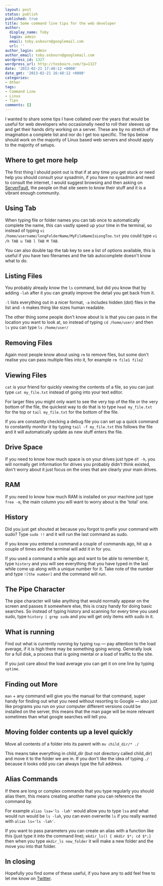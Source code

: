 ```yaml
---
layout: post
status: publish
published: true
title: Some command line tips for the web developer
author:
  display_name: Toby
  login: admin
  email: toby.osbourn@googlemail.com
  url: ''
author_login: admin
author_email: toby.osbourn@googlemail.com
wordpress_id: 1327
wordpress_url: http://tosbourn.com/?p=1327
date: '2013-02-21 17:48:12 +0000'
date_gmt: '2013-02-21 16:48:12 +0000'
categories:
- Other
tags:
- Command Line
- Linux
- Tips
comments: []
---
```

<p>I wanted to share some tips I have collated over the years that would be useful for web developers who occasionally need to roll their sleeves up and get their hands dirty working on a server. These are by no stretch of the imagination a complete list and nor do I get too specific. The tips below should work on the majority of Linux based web servers and should apply to the majority of setups.</p>
<h2>Where to get more help</h2>
<p>The first thing I should point out is that if at any time you get stuck or need help you should consult your sysadmin, if you have no sysadmin and need to consult the internet, I would suggest browsing and then asking on <a href="http://www.serverfault.com">ServerFault</a>, the people on that site seem to know their stuff and it is a vibrant enough community.</p>
<h2>Using Tab</h2>
<p>When typing file or folder names you can tab once to automatically complete the name, this can vastly speed up your time in the terminal, so instead of typing <code>vi /home/username/longFolderName/MyFileNameIsLongToo.txt</code> you could type <code>vi /h TAB u TAB l TAB M TAB</code>.</p>
<p>You can also double tap the tab key to see a list of options available, this is useful if you have two filenames and the tab autocomplete doesn't know what to do.</p>
<h2>Listing Files</h2>
<p>You probably already know the <code>ls</code> command, but did you know that by adding <code>-lah</code> after it you can greatly improve the detail you get back from it.</p>
<p><code>-l</code> lists everything out in a nicer format, <code>-a</code> includes hidden (dot) files in the list and <code>-h</code> makes thing like sizes human readable.</p>
<p>The other thing some people don't know about ls is that you can pass in the location you want to look at, so instead of typing <code>cd /home/user/</code> and then <code>ls</code> you can type <code>ls /home/user/</code></p>
<h2>Removing Files</h2>
<p>Again most people know about using <code>rm</code> to remove files, but some don't realise you can pass multiple files into it, for example <code>rm file1 file2</code></p>
<h2>Viewing Files</h2>
<p><code>cat</code> is your friend for quickly viewing the contents of a file, so you can just type <code>cat my_file.txt</code> instead of going into your text editor.</p>
<p>For larger files you might only want to see the very top of the file or the very bottom of the file, the quickest way to do that is to type <code>head my_file.txt</code> for the top or <code>tail my_file.txt</code> for the bottom of the file.</p>
<p>If you are constantly checking a debug file you can set up a quick command to constantly monitor it by typing <code>tail -f my_file.txt</code> this follows the file and it will automatically update as new stuff enters the file.</p>
<h2>Drive Space</h2>
<p>If you need to know how much space is on your drives just type <code>df -h</code>, you will normally get information for drives you probably didn't think existed, don't worry about it just focus on the ones that are clearly your main drives.</p>
<h2>RAM</h2>
<p>If you need to know how much RAM is installed on your machine just type <code>free -m</code>, the main column you will want to worry about is the 'total' one.</p>
<h2>History</h2>
<p>Did you just get shouted at because you forgot to prefix your command with sudo? Type <code>sudo !!</code> and it will run the last command as sudo.</p>
<p>If you know you entered a command a couple of commands ago, hit up a couple of times and the terminal will add it in for you.</p>
<p>If you used a command a while ago and want to be able to remember it, type <code>history</code> and you will see everything that you have typed in the last while come up along with a unique number for it. Take note of the number and type <code>![the number]</code> and the command will run.</p>
<h2>The Pipe Character</h2>
<p>The pipe character will take anything that would normally appear on the screen and passes it somewhere else, this is crazy handy for doing basic searches. So instead of typing history and scanning for every time you used sudo, type <code>history | grep sudo</code> and you will get only items with sudo in it.</p>
<h2>What is running</h2>
<p>Find out what is currently running by typing <code>top</code> — pay attention to the load average, if it is high there may be something going wrong. Generally look for a full disk, a process that is going mental or a load of traffic to the site.</p>
<p>If you just care about the load average you can get it on one line by typing <code>uptime</code>.</p>
<h2>Finding out More</h2>
<p><code>man</code> + any command will give you the manual for that command, super handy for finding out what you need without resorting to Google — also just like programs you run on your computer different versions could be installed on the server, this means that the man page will be more relevant sometimes than what google searches will tell you.</p>
<h2>Moving folder contents up a level quickly</h2>
<p>Move all contents of a folder into its parent with <code>mv child_dir/* ./</code></p>
<p>This means take everything in child_dir (but not directory called child_dir) and move it to the folder we are in. If you don't like the idea of typing <code>./</code> because it looks odd you can always type the full address.</p>
<h2>Alias Commands</h2>
<p>If there are long or complex commands that you type regularly you should alias them, this means creating another name you can reference the command by.</p>
<p>For example <code>alias lsa='ls -lah'</code> would allow you to type <code>lsa</code> and what would run would be <code>ls -lah</code>, you can even overwrite <code>ls</code> if you really wanted with <code>alias ls='ls -lah'</code>.</p>
<p>If you want to pass parameters you can create an alias with a function like this (just type it into the command line); <code>mkdir_ls() { mkdir $*; cd $*;}</code> then when you type <code>mkdir_ls new_folder</code> it will make a new folder and the move you into that folder.</p>
<h2>In closing</h2>
<p>Hopefully you find some of these useful, if you have any to add feel free to let me know on <a title="Some command line tips for the web developer" href="https://twitter.com/tosbourn">Twitter</a>.</p>

